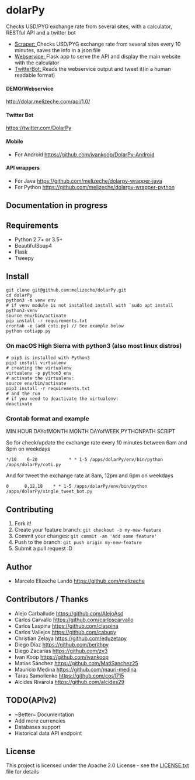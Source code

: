 # dolarPy
Checks USD/PYG exchange rate from several sites, with a calculator, RESTful API and a twitter bot

* [Scraper: ](coti.py) Checks USD/PYG exchange rate from several sites every 10 minutes, saves the info in a json file
* [Webservice: ](cotiapp.py) Flask app to serve the API and display the main website with the calculator
* [TwitterBot: ](single_tweet_bot.py) Reads the webservice output and tweet it(in a human readable format)

#### DEMO/Webservice

http://dolar.melizeche.com/api/1.0/

#### Twitter Bot

https://twitter.com/DolarPy

#### Mobile

* For Android  https://github.com/ivankoop/DolarPy-Android

#### API wrappers

* For Java https://github.com/melizeche/dolarpy-wrapper-java
* For Python https://github.com/melizeche/dolarpy-wrapper-python

## Documentation in progress

## Requirements

* Python 2.7+ or 3.5+
* BeautifulSoup4
* Flask
* Tweepy

## Install

```
git clone git@github.com:melizeche/dolarPy.git
cd dolarPy
python3 -m venv env
# if venv module is not installed install with `sudo apt install python3-venv`
source env/bin/activate
pip install -r requirements.txt
crontab -e (add coti.py) // See example below
python cotiapp.py
```
### On macOS High Sierra with python3 (also most linux distros)

```
# pip3 is installed with Python3
pip3 install virtualenv
# creating the virtualenv
virtualenv -p python3 env
# activate the virtualenv:
source env/bin/activate
pip3 install -r requirements.txt
# and the run
# if you need to deactivate the virtualenv:
deactivate
```

### Crontab format and example

MIN 	HOUR 	DAYofMONTH 	MONTH 	DAYofWEEK 	PYTHONPATH SCRIPT

So for check/update the exchange rate every 10 minutes between 6am and 8pm on weekdays

```*/10    6-20            * * 1-5 /apps/dolarPy/env/bin/python /apps/dolarPy/coti.py```

And for tweet the exchange rate at 8am, 12pm and 6pm on weekdays

```0      8,12,18    * * 1-5 /apps/dolarPy/env/bin/python /apps/dolarPy/single_tweet_bot.py```

## Contributing

1. Fork it!
2. Create your feature branch: `git checkout -b my-new-feature`
3. Commit your changes: `git commit -am 'Add some feature'`
4. Push to the branch: `git push origin my-new-feature`
5. Submit a pull request :D

## Author

* Marcelo Elizeche Landó https://github.com/melizeche

## Contributors / Thanks

* Alejo Carballude https://github.com/AlejoAsd
* Carlos Carvallo https://github.com/carloscarvallo
* Carlos Laspina https://github.com/claspina
* Carlos Vallejos  https://github.com/cabupy
* Christian Zelaya https://github.com/eduzetapy
* Diego Díaz https://github.com/berithpy
* Diego Zacarías https://github.com/zv3
* Ivan Koop https://github.com/ivankoop
* Matías Sánchez https://github.com/MatiSanchez25
* Mauricio Medina https://github.com/mauri-medina
* Taras Samoilenko https://github.com/cos1715
* Alcides Rivarola https://github.com/alcides29

## TODO(APIv2)

* ~Better~ Documentation
* Add more currencies
* Databases support
* Historical data API endpoint

## License

This project is licensed under the Apache 2.0 License - see the [LICENSE.txt](LICENSE.txt) file for details

